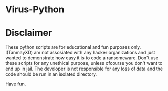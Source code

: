 # Virus-Python

# Disclaimer
These python scripts are for educational and fun purposes only. I(TanmayXD) am not assosiated with any hacker organizations and just wanted to demonstrate how easy it is to code a ransomeware.
Don't use these scripts for any unethical purpose, unless ofcourse you don't want to end up in jail. The developer is not responsible for any loss of data and the code should be run in an isolated directory.

Have fun.
